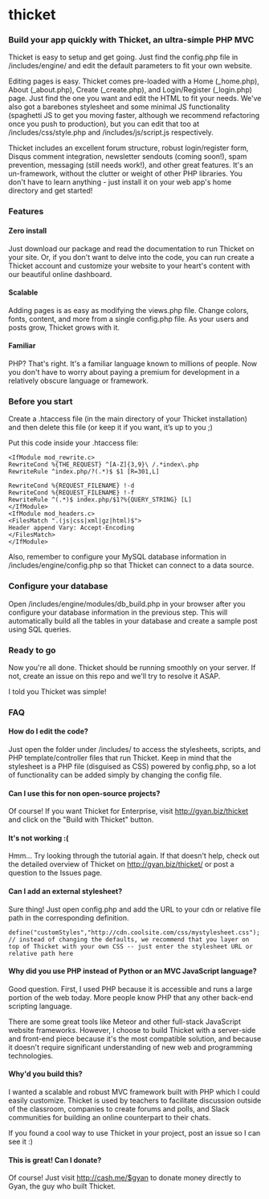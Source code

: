 # thicket
### Build your app quickly with Thicket, an ultra-simple PHP MVC 

Thicket is easy to setup and get going. Just find the config.php file in /includes/engine/ and edit the default parameters to fit your own website. 

Editing pages is easy. Thicket comes pre-loaded with a Home (_home.php), About (_about.php), Create (_create.php), and Login/Register (_login.php) page. Just find the one you want and edit the HTML to fit your needs. We've also got a barebones stylesheet and some minimal JS functionality (spaghetti JS to get you moving faster, although we recommend refactoring once you push to production), but you can edit that too at /includes/css/style.php and /includes/js/script.js respectively.

Thicket includes an excellent forum structure, robust login/register form, Disqus comment integration, newsletter sendouts (coming soon!), spam prevention, messaging (still needs work!), and other great features. It's an un-framework, without the clutter or weight of other PHP libraries. You don't have to learn anything - just install it on your web app's home directory and get started!

### Features
#### Zero install
Just download our package and read the documentation to run Thicket on your site. Or, if you don't want to delve into the code, you can run create a Thicket account and customize your website to your heart's content with our beautiful online dashboard.

#### Scalable
Adding pages is as easy as modifying the views.php file. Change colors, fonts, content, and more from a single config.php file. As your users and posts grow, Thicket grows with it.

#### Familiar
PHP? That's right. It's a familiar language known to millions of people. Now you don't have to worry about paying a premium for development in a relatively obscure language or framework.

### Before you start
Create a .htaccess file (in the main directory of your Thicket installation) and then delete this file (or keep it if you want, it’s up to you ;)

Put this code inside your .htaccess file:

```
<IfModule mod_rewrite.c>
RewriteCond %{THE_REQUEST} ^[A-Z]{3,9}\ /.*index\.php
RewriteRule ^index.php/?(.*)$ $1 [R=301,L]

RewriteCond %{REQUEST_FILENAME} !-d
RewriteCond %{REQUEST_FILENAME} !-f
RewriteRule ^(.*)$ index.php/$1?%{QUERY_STRING} [L]
</IfModule>
<IfModule mod_headers.c>
<FilesMatch ".(js|css|xml|gz|html)$">
Header append Vary: Accept-Encoding
</FilesMatch>
</IfModule>
```

Also, remember to configure your MySQL database information in /includes/engine/config.php so that Thicket can connect to a data source.

### Configure your database
Open /includes/engine/modules/db_build.php in your browser after you configure your database information in the previous step. This will automatically build all the tables in your database and create a sample post using SQL queries.

### Ready to go
Now you're all done. Thicket should be running smoothly on your server. If not, create an issue on this repo and we'll try to resolve it ASAP.

I told you Thicket was simple!

### FAQ

#### How do I edit the code?
Just open the folder under /includes/ to access the stylesheets, scripts, and PHP template/controller files that run Thicket. Keep in mind that the stylesheet is a PHP file (disguised as CSS) powered by config.php, so a lot of functionality can be added simply by changing the config file.

#### Can I use this for non open-source projects?
Of course! If you want Thicket for Enterprise, visit http://gyan.biz/thicket and click on the "Build with Thicket" button.

#### It's not working :(
Hmm... Try looking through the tutorial again. If that doesn't help, check out the detailed overview of Thicket on http://gyan.biz/thicket/ or post a question to the Issues page.

#### Can I add an external stylesheet?
Sure thing! Just open config.php and add the URL to your cdn or relative file path in the corresponding definition.

```
define("customStyles","http://cdn.coolsite.com/css/mystylesheet.css"); // instead of changing the defaults, we recommend that you layer on top of Thicket with your own CSS -- just enter the stylesheet URL or relative path here
```

#### Why did you use PHP instead of Python or an MVC JavaScript language?
Good question. First, I used PHP because it is accessible and runs a large portion of the web today. More people know PHP that any other back-end scripting language.

There are some great tools like Meteor and other full-stack JavaScript website frameworks. However, I choose to build Thicket with a server-side and front-end piece because it's the most compatible solution, and because it doesn't require significant understanding of new web and programming technologies.

#### Why'd you build this?
I wanted a scalable and robust MVC framework built with PHP which I could easily customize. Thicket is used by teachers to facilitate discussion outside of the classroom, companies to create forums and polls, and Slack communities for building an online counterpart to their chats.

If you found a cool way to use Thicket in your project, post an issue so I can see it :)

#### This is great! Can I donate?
Of course! Just visit http://cash.me/$gyan to donate money directly to Gyan, the guy who built Thicket.
